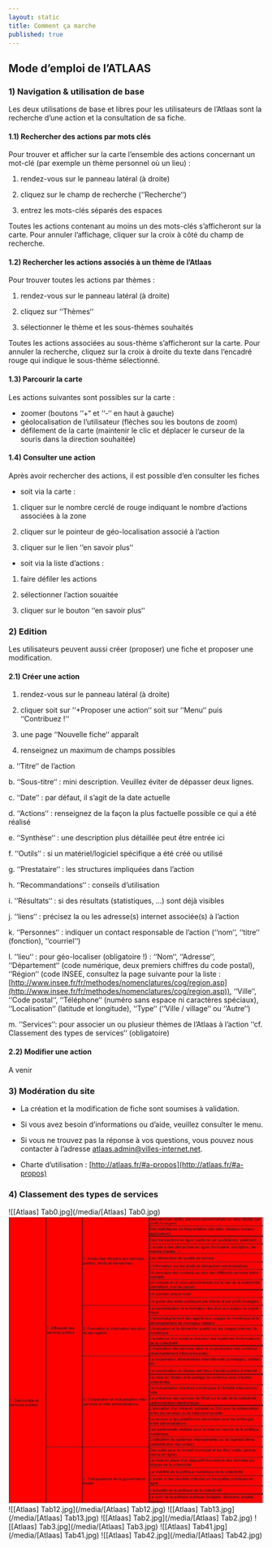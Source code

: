 ```yaml
---
layout: static
title: Comment ça marche
published: true
---
```


## Mode d’emploi de l’ATLAAS

### 1)	Navigation & utilisation de base

Les deux utilisations de base et libres pour les utilisateurs de l’Atlaas sont la recherche d’une action et la consultation de sa fiche.

#### 1.1)	Rechercher des actions par mots clés

Pour trouver et afficher sur la carte l’ensemble des actions concernant un mot-clé (par exemple un thème personnel où un lieu) :

1)	rendez-vous sur le panneau latéral (à droite)

2)	cliquez sur le champ de recherche (‘‘Recherche‘‘)

3)	entrez les mots-clés séparés des espaces

Toutes les actions contenant au moins un des mots-clés s’afficheront sur la carte. 
Pour annuler l’affichage, cliquer sur la croix à côté du champ de recherche.

#### 1.2)	Rechercher les actions associés à un thème de l’Atlaas

Pour trouver toutes les actions par thèmes :

1)	rendez-vous sur le panneau latéral (à droite)

2)	cliquez sur ‘‘Thèmes‘‘

3)	sélectionner le thème et les sous-thèmes souhaités

Toutes les actions associées au sous-thème s’afficheront sur la carte. 
Pour annuler la recherche, cliquez sur la croix à droite du texte dans l‘encadré rouge qui indique le sous-thème sélectionné.

#### 1.3)	Parcourir la carte

Les actions suivantes sont possibles sur la carte :
-	zoomer (boutons ‘‘+“ et ‘‘-‘‘ en haut à gauche)
-	géolocalisation de l’utilisateur (flèches sou les boutons de zoom)
-	défilement de la carte (maintenir le clic et déplacer le curseur de la souris dans la direction souhaitée)

#### 1.4)	Consulter une action

Après avoir rechercher des actions, il est possible d‘en consulter les fiches

-	soit via la carte :

1)	cliquer sur le nombre cerclé de rouge indiquant le nombre d’actions associées à la zone

2)	cliquer sur le pointeur de géo-localisation associé à l’action

3)	cliquer sur le lien ‘‘en savoir plus‘‘

-	soit via la liste d’actions :

1)	faire défiler les actions

2)	sélectionner l’action souaitée 

3)	cliquer sur le bouton ‘‘en savoir plus‘‘

### 2)	Edition

Les utilisateurs peuvent aussi créer (proposer) une fiche et proposer une modification.

#### 2.1) Créer une action

1)	rendez-vous sur le panneau latéral (à droite)

2)	cliquer soit sur ‘‘+Proposer une action‘‘ soit sur ‘‘Menu‘‘ puis ‘‘Contribuez !‘‘

3)	une page ‘‘Nouvelle fiche‘‘ apparaît

4)	renseignez un maximum de champs possibles 

a.	‘‘Titre‘‘ de l’action

b.	‘‘Sous-titre‘‘ : mini description. Veuillez éviter de dépasser deux lignes.

c.	‘‘Date‘‘ : par défaut, il s’agit de la date actuelle

d.	‘‘Actions‘‘ : renseignez de la façon la plus factuelle possible ce qui a été réalisé

e.	‘‘Synthèse‘‘ : une description plus détaillée peut être entrée ici

f.	‘‘Outils‘‘ : si un matériel/logiciel spécifique a été créé ou utilisé

g.	‘‘Prestataire‘‘ : les structures impliquées dans l’action

h.	‘‘Recommandations‘‘ : conseils d’utilisation

i.	‘‘Résultats‘‘ : si des résultats (statistiques, …) sont déjà visibles

j.	‘‘liens‘‘ : précisez la ou les adresse(s) internet associée(s) à l’action

k.	‘‘Personnes‘‘ : indiquer un contact responsable de l’action (‘‘nom‘‘, ‘‘titre‘‘ (fonction), ‘‘courriel‘‘)

l.	‘‘lieu‘‘ : pour géo-localiser (obligatoire !) : ‘‘Nom‘‘, ‘‘Adresse‘‘, ‘‘Département‘‘ (code numérique, deux premiers chiffres du code postal), ‘‘Région‘‘ (code INSEE, consultez la page suivante pour la liste : [http://www.insee.fr/fr/methodes/nomenclatures/cog/region.asp](http://www.insee.fr/fr/methodes/nomenclatures/cog/region.asp)), ‘‘Ville‘‘, ‘‘Code postal‘‘, ‘‘Téléphone‘‘ (numéro sans espace ni caractères spéciaux), ‘‘Localisation‘‘ (latitude et longitude), ‘‘Type‘‘ (‘‘Ville / village‘‘ ou ‘‘Autre‘‘)

m.	‘‘Services‘‘: pour associer un ou plusieur thèmes de l’Atlaas à l’action ‘‘cf. Classement des types de services‘‘ (obligatoire)

#### 2.2) Modifier une action

A venir

### 3)	Modération du site

-	La création et la modification de fiche sont soumises à validation.

-	Si vous avez besoin d’informations ou d’aide, veuillez consulter le menu. 

-	Si vous ne trouvez pas la réponse à vos questions, vous pouvez nous contacter à l’adresse [atlaas.admin@villes-internet.net](atlaas.admin@villes-internet.net).

-	Charte d’utilisation : [http://atlaas.fr/#a-propos](http://atlaas.fr/#a-propos)

### 4)	Classement des types de services

![[Atlaas] Tab0.jpg](/media/[Atlaas] Tab0.jpg)
![](/media/%5BAtlaas%5D%20Tab11.jpg)
![[Atlaas] Tab12.jpg](/media/[Atlaas] Tab12.jpg)
![[Atlaas] Tab13.jpg](/media/[Atlaas] Tab13.jpg)
![[Atlaas] Tab2.jpg](/media/[Atlaas] Tab2.jpg)
![[Atlaas] Tab3.jpg](/media/[Atlaas] Tab3.jpg)
![[Atlaas] Tab41.jpg](/media/[Atlaas] Tab41.jpg)
![[Atlaas] Tab42.jpg](/media/[Atlaas] Tab42.jpg)